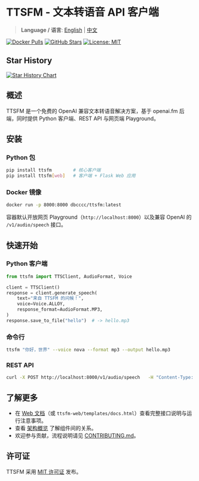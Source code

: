 # TTSFM - 文本转语音 API 客户端

> **Language / 语言**: [English](README.md) | [中文](README.zh.md)

[![Docker Pulls](https://img.shields.io/docker/pulls/dbcccc/ttsfm?style=flat-square&logo=docker)](https://hub.docker.com/r/dbcccc/ttsfm)
[![GitHub Stars](https://img.shields.io/github/stars/dbccccccc/ttsfm?style=social)](https://github.com/dbccccccc/ttsfm)
[![License: MIT](https://img.shields.io/badge/License-MIT-yellow.svg?style=flat-square)](https://opensource.org/licenses/MIT)

## Star History

[![Star History Chart](https://api.star-history.com/svg?repos=dbccccccc/ttsfm&type=Date)](https://www.star-history.com/#dbccccccc/ttsfm&Date)

## 概述

TTSFM 是一个免费的 OpenAI 兼容文本转语音解决方案，基于 openai.fm 后端，同时提供 Python 客户端、REST API 与网页端 Playground。

## 安装

### Python 包

```bash
pip install ttsfm        # 核心客户端
pip install ttsfm[web]   # 客户端 + Flask Web 应用
```

### Docker 镜像

```bash
docker run -p 8000:8000 dbcccc/ttsfm:latest
```

容器默认开放网页 Playground（`http://localhost:8000`）以及兼容 OpenAI 的 `/v1/audio/speech` 接口。

## 快速开始

### Python 客户端

```python
from ttsfm import TTSClient, AudioFormat, Voice

client = TTSClient()
response = client.generate_speech(
    text="来自 TTSFM 的问候！",
    voice=Voice.ALLOY,
    response_format=AudioFormat.MP3,
)
response.save_to_file("hello")  # -> hello.mp3
```

### 命令行

```bash
ttsfm "你好，世界" --voice nova --format mp3 --output hello.mp3
```

### REST API

```bash
curl -X POST http://localhost:8000/v1/audio/speech   -H "Content-Type: application/json"   -d '{"model":"gpt-4o-mini-tts","input":"你好，世界","voice":"alloy"}'   --output speech.mp3
```

## 了解更多

- 在 [Web 文档](http://localhost:8000/docs)（或 `ttsfm-web/templates/docs.html`）查看完整接口说明与运行注意事项。
- 查看 [架构概览](docs/architecture.md) 了解组件间的关系。
- 欢迎参与贡献，流程说明请见 [CONTRIBUTING.md](CONTRIBUTING.md)。

## 许可证

TTSFM 采用 [MIT 许可证](LICENSE) 发布。
